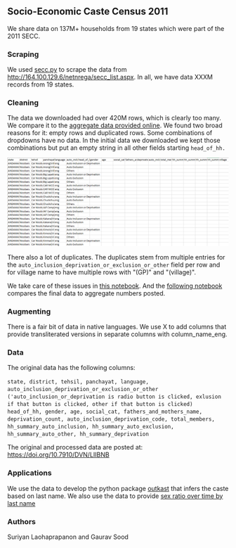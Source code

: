 ## Socio-Economic Caste Census 2011

We share data on 137M+ households from 19 states which were part of the 2011 SECC.

### Scraping

We used [secc.py](secc.py) to scrape the data from http://164.100.129.6/netnrega/secc_list.aspx. In all, we have data XXXM records from 19 states.

### Cleaning

The data we downloaded had over 420M rows, which is clearly too many. We compare it to the [aggregate data provided online](scripts/00_compare_secc_website.ipynb).  We found two broad reasons for it: empty rows and duplicated rows. Some combinations of dropdowns have no data. In the initial data we downloaded we kept those combinations but put an empty string in all other fields starting `head_of_hh.`

![](screenshots/missing.png)

There also a lot of duplicates. The duplicates stem from multiple entries for the `auto_inclusion_deprivation_or_exclusion_or_other` field per row and for village name to have multiple rows with "(GP)" and "(village)".

[](screenshots/duplicates.png)

We take care of these issues in [this notebook](scripts/03_clean.ipynb). And the [following notebook](scripts/05_compare_secc_clean.ipynb) compares the final data to aggregate numbers posted.

### Augmenting

There is a fair bit of data in native languages. We use X to add columns that provide transliterated versions in separate columns with column_name_eng.

### Data

The original data has the following columns:

`state, district, tehsil, panchayat, language, auto_inclusion_deprivation_or_exclusion_or_other ('auto_inclusion_or_deprivation is radio button is clicked, exlusion if that button is clicked, other if that button is clicked) head_of_hh, gender, age, social_cat, fathers_and_mothers_name, deprivation_count, auto_inclusion_deprivation_code, total_members, hh_summary_auto_inclusion, hh_summary_auto_exclusion, hh_summary_auto_other, hh_summary_deprivation`

The original and processed data are posted at: https://doi.org/10.7910/DVN/LIIBNB

### Applications

We use the data to develop the python package [outkast](https://github.com/appeler/outkast) that infers the caste based on last name. We also use the data to provide [sex ratio over time by last name](https://github.com/soodoku/last_sex)

### Authors

Suriyan Laohaprapanon and Gaurav Sood
